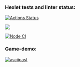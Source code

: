 ### Hexlet tests and linter status:
[![Actions Status](https://github.com/Berrouz777/frontend-project-lvl1/workflows/hexlet-check/badge.svg)](https://github.com/Berrouz777/frontend-project-lvl1/actions)

<a href="https://codeclimate.com/github/codeclimate/codeclimate/maintainability"><img src="https://api.codeclimate.com/v1/badges/a99a88d28ad37a79dbf6/maintainability" /></a>

[![Node CI](https://github.com/Berrouz777/frontend-project-lvl1/actions/workflows/nodejs.yml/badge.svg)](https://github.com/Berrouz777/frontend-project-lvl1/actions/workflows/nodejs.yml)

### Game-demo:
[![asciicast](https://asciinema.org/a/459893.png)](https://asciinema.org/a/459893)